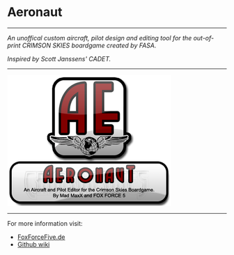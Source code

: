 # Aeronaut

-----------------------------------

*An unoffical custom aircraft, pilot design and editing tool for the out-of-print CRIMSON SKIES boardgame created by FASA.*

*Inspired by Scott Janssens' CADET.*

-----------------------------------

![Aeronaut Splash](https://github.com/HerbertV/Aeronaut/blob/a9f8b5027bf53cd6c86364282fa6f43a35da05e9/docs/Aeronaut_Splash.png?raw=true)

-----------------------------------

For more information visit:

* [FoxForceFive.de](http://www.foxforcefive.de/cs/)
* [Github wiki](http://github.com/HerbertV/Aeronaut/wiki)